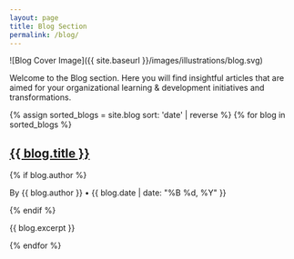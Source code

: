 ```yaml
---
layout: page
title: Blog Section
permalink: /blog/
---
```


![Blog Cover Image]({{ site.baseurl }}/images/illustrations/blog.svg)

Welcome to the Blog section. Here you will find insightful articles that are aimed for your organizational learning & development initiatives and transformations.

{% assign sorted_blogs = site.blog   sort: 'date' | reverse %}
{% for blog in sorted_blogs %}
<div class="post">
  <h2><a href="{{ site.baseurl }}{{ blog.url }}">{{ blog.title }}</a></h2>
  {% if blog.author %}
    <p class="post-meta">By {{ blog.author }} • {{ blog.date | date: "%B %d, %Y" }}</p>
  {% endif %}
  <p class="post-excerpt">{{ blog.excerpt }}</p>
</div>
{% endfor %}